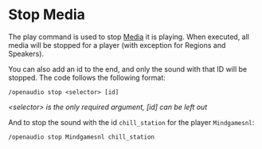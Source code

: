[//]: # (TITLE:Stop)
[//]: # (DESCRIPTION:Using command blocks to stop audio playback)
[//]: # (TAGS:stop,subcommand,command,stop,music,audio,media)

# Stop Media
The play command is used to stop [Media](media.md) it is playing. When executed, all media will be stopped for a player (with exception for Regions and Speakers).

You can also add an id to the end, and only the sound with that ID will be stopped. The code follows the following format:
```
/openaudio stop <selector> [id]
```
*&lt;selector> is the only required argument, [id] can be left out*

And to stop the sound with the id `chill_station` for the player `Mindgamesnl`:
```
/openaudio stop Mindgamesnl chill_station
```